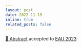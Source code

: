 ```yaml
---
layout: post
date: 2022-11-15
inline: true
related_posts: false
---
```


<a href="https://doi.org/10.1016/S0302-2838(23)00998-3">🚨 Abstract</a> accepted to <a href='https://eaucongress.uroweb.org'>EAU 2023</a>